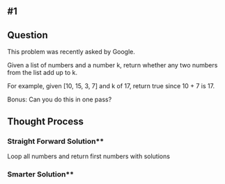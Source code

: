 
## #1

## Question
This problem was recently asked by Google.

Given a list of numbers and a number k, return whether any two numbers from the list add up to k.

For example, given [10, 15, 3, 7] and k of 17, return true since 10 + 7 is 17.

Bonus: Can you do this in one pass?


## Thought Process

### Straight Forward Solution**

Loop all numbers and return first numbers with solutions

### Smarter Solution**
